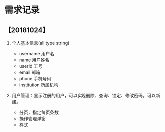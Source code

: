# 需求记录

## 【20181024】

1. 个人基本信息(all type string)
    - username 用户名
    - name 用户姓名
    - userId  工号
    - email 邮箱
    - phone 手机号码
    - institution 所属机构

2. 用户管理：显示注册的用户，可以实现删除、查询、锁定、修改密码。可以新建。
    - 分页，指定每页条数
    - 操作管理弹窗
    - 样式
